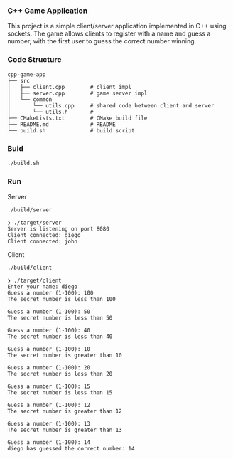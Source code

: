 ### C++ Game Application

This project is a simple client/server application implemented in C++ using sockets. The game allows clients to register with a name and guess a number, with the first user to guess the correct number winning.

### Code Structure

```
cpp-game-app
├── src
│   ├── client.cpp        # client impl
│   ├── server.cpp        # game server impl
│   └── common
│       └── utils.cpp     # shared code between client and server
│       └── utils.h       # 
├── CMakeLists.txt        # CMake build file
├── README.md             # README
└── build.sh              # build script
```

### Buid

```bash
./build.sh
```

### Run

Server

```bash
./build/server
```

```
❯ ./target/server
Server is listening on port 8080
Client connected: diego
Client connected: john
```

Client

```bash
./build/client
```

```
❯ ./target/client
Enter your name: diego
Guess a number (1-100): 100
The secret number is less than 100

Guess a number (1-100): 50
The secret number is less than 50

Guess a number (1-100): 40
The secret number is less than 40

Guess a number (1-100): 10
The secret number is greater than 10

Guess a number (1-100): 20
The secret number is less than 20

Guess a number (1-100): 15
The secret number is less than 15

Guess a number (1-100): 12
The secret number is greater than 12

Guess a number (1-100): 13
The secret number is greater than 13

Guess a number (1-100): 14
diego has guessed the correct number: 14 
```